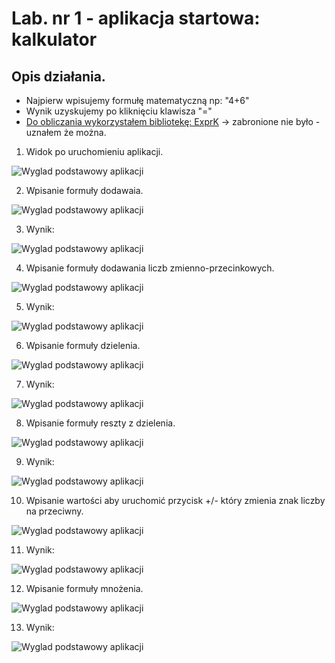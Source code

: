 # Lab. nr 1 - aplikacja startowa: kalkulator

## Opis działania.
* Najpierw wpisujemy formułę matematyczną np: "4+6"
* Wynik uzyskujemy po kliknięciu klawisza "="
* [Do obliczania wykorzystałem bibliotekę: ExprK](https://github.com/Keelar/ExprK) -> zabronione nie było - uznałem że można.

1. Widok po uruchomieniu aplikacji.

![Wyglad podstawowy aplikacji](screens/base.png)


2. Wpisanie formuły dodawaia.

![Wyglad podstawowy aplikacji](screens/formula.png)

3. Wynik:

![Wyglad podstawowy aplikacji](screens/result.png)


4. Wpisanie formuły dodawania liczb zmienno-przecinkowych.

![Wyglad podstawowy aplikacji](screens/formula1.png)

5. Wynik:

![Wyglad podstawowy aplikacji](screens/result1.png)


6. Wpisanie formuły dzielenia.

![Wyglad podstawowy aplikacji](screens/formula2.png)

7. Wynik:

![Wyglad podstawowy aplikacji](screens/result2.png)


8. Wpisanie formuły reszty z dzielenia.

![Wyglad podstawowy aplikacji](screens/formula3.png)

9. Wynik:

![Wyglad podstawowy aplikacji](screens/result3.png)


10. Wpisanie wartości aby uruchomić przycisk +/-  który zmienia znak liczby na przeciwny.

![Wyglad podstawowy aplikacji](screens/formula4.png)

11. Wynik:

![Wyglad podstawowy aplikacji](screens/result4.png)


12. Wpisanie formuły mnożenia.

![Wyglad podstawowy aplikacji](screens/formula5.png)

13. Wynik:

![Wyglad podstawowy aplikacji](screens/result5.png)

